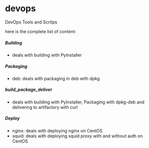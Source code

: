 # devops
DevOps Tools and Scritps

here is the complete list of content:
##### Building
- deals with building with PyInstaller

##### Packaging
- deb: deals with packaging in deb with dpkg

##### build_package_deliver
- deals with building with PyInstaller, Packaging with dpkg-deb and delivering to artifactory with curl

##### Deploy
- nginx: deals with deploying nginx on CentOS
- squid: deals with deploying squid proxy with and without auth on CentOS
